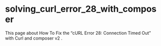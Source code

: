 # solving_curl_error_28_with_composer
This page about How To Fix the “cURL Error 28: Connection Timed Out” with Curl and composer v2 .
